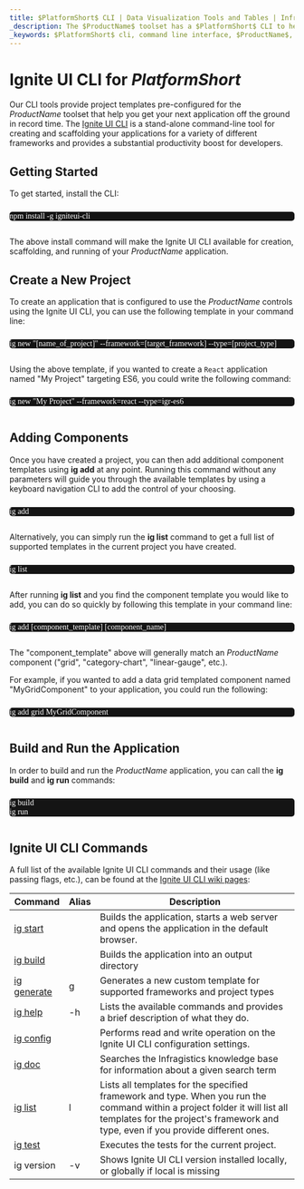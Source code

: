 ```yaml
---
title: $PlatformShort$ CLI | Data Visualization Tools and Tables | Infragistics
_description: The $ProductName$ toolset has a $PlatformShort$ CLI to help you boost productivity and get your project started quickly. Create a $ProductName$ application now!
_keywords: $PlatformShort$ cli, command line interface, $ProductName$, Infragistics
---
```


# Ignite UI CLI for $PlatformShort$

Our CLI tools provide project templates pre-configured for the $ProductName$ toolset that help you get your next application off the ground in record time. The <a href="https://github.com/IgniteUI/igniteui-cli/blob/master/README.md#generate-ignite-ui-for-react-project" target="_blank">Ignite UI CLI</a> is a stand-alone command-line tool for creating and scaffolding your applications for a variety of different frameworks and provides a substantial productivity boost for developers.

## Getting Started

To get started, install the CLI:

<pre style="background:#141414;color:white;display:inline-block;padding:16x;margin-top:10px;font-family:'Consolas';border-radius:5px;width:100%">
npm install -g igniteui-cli
</pre>

The above install command will make the Ignite UI CLI available for creation, scaffolding, and running of your $ProductName$ application.

## Create a New Project

To create an application that is configured to use the $ProductName$ controls using the Ignite UI CLI, you can use the following template in your command line:

<pre style="background:#141414;color:white;display:inline-block;padding:16x;margin-top:10px;font-family:'Consolas';border-radius:5px;width:100%">
ig new "[name_of_project]" --framework=[target_framework] --type=[project_type]
</pre>

Using the above template, if you wanted to create a `React` application named "My Project" targeting ES6, you could write the following command:

<pre style="background:#141414;color:white;display:inline-block;padding:16x;margin-top:10px;font-family:'Consolas';border-radius:5px;width:100%">
ig new "My Project" --framework=react --type=igr-es6
</pre>

## Adding Components

Once you have created a project, you can then add additional component templates using **ig add** at any point. Running this command without any parameters will guide you through the available templates by using a keyboard navigation CLI to add the control of your choosing.

<pre style="background:#141414;color:white;display:inline-block;padding:16x;margin-top:10px;font-family:'Consolas';border-radius:5px;width:100%">
ig add
</pre>

Alternatively, you can simply run the **ig list** command to get a full list of supported templates in the current project you have created.

<pre style="background:#141414;color:white;display:inline-block;padding:16x;margin-top:10px;font-family:'Consolas';border-radius:5px;width:100%">
ig list
</pre>

After running **ig list** and you find the component template you would like to add, you can do so quickly by following this template in your command line:

<pre style="background:#141414;color:white;display:inline-block;padding:16x;margin-top:10px;font-family:'Consolas';border-radius:5px;width:100%">
ig add [component_template] [component_name]
</pre>

The "component_template" above will generally match an $ProductName$ component ("grid", "category-chart", "linear-gauge", etc.).

For example, if you wanted to add a data grid templated component named "MyGridComponent" to your application, you could run the following:

<pre style="background:#141414;color:white;display:inline-block;padding:16x;margin-top:10px;font-family:'Consolas';border-radius:5px;width:100%">
ig add grid MyGridComponent
</pre>

## Build and Run the Application

In order to build and run the $ProductName$ application, you can call the **ig build** and **ig run** commands:

<pre style="background:#141414;color:white;display:inline-block;padding:16x;margin-top:10px;font-family:'Consolas';border-radius:5px;width:100%">
ig build
ig run
</pre>

## Ignite UI CLI Commands

A full list of the available Ignite UI CLI commands and their usage (like passing flags, etc.), can be found at the [Ignite UI CLI wiki pages](https://github.com/IgniteUI/igniteui-cli/wiki):

| Command | Alias | Description |
| --- | --- | --- |
| [ig start](https://github.com/IgniteUI/igniteui-cli/wiki/start)  | | Builds the application, starts a web server and opens the application in the default browser.
| [ig build](https://github.com/IgniteUI/igniteui-cli/wiki/build) | | Builds the application into an output directory
| [ig generate](https://github.com/IgniteUI/igniteui-cli/wiki/generate) | g | Generates a new custom template for supported frameworks and project types
| [ig help](https://github.com/IgniteUI/igniteui-cli/wiki/help) | -h | Lists the available commands and provides a brief description of what they do.
| [ig config](https://github.com/IgniteUI/igniteui-cli/wiki/config) | | Performs read and write operation on the Ignite UI CLI configuration settings.
| [ig doc](https://github.com/IgniteUI/igniteui-cli/wiki/doc) | | Searches the Infragistics knowledge base for information about a given search term
| [ig list](https://github.com/IgniteUI/igniteui-cli/wiki/list) | l |  Lists all templates for the specified framework and type. When you run the command within a project folder it will list all templates for the project's framework and type, even if you provide different ones.
| [ig test](https://github.com/IgniteUI/igniteui-cli/wiki/test) |  | Executes the tests for the current project.
| ig version | -v | Shows Ignite UI CLI version installed locally, or globally if local is missing |